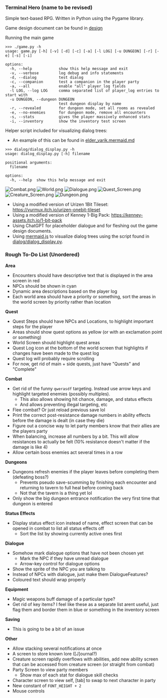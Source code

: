### Terminal Hero (name to be revised)
Simple text-based RPG. Written in Python using the Pygame library.

Game design document can be found in [design](design/)

Running the main game 
```
>>> ./game.py -h
usage: game.py [-h] [-v] [-d] [-c] [-a] [-l LOG] [-u DUNGEON] [-r] [-e] [-s] [-i]

options:
  -h, --help            show this help message and exit
  -v, --verbose         log debug and info statements
  -d, --dialog          test dialog
  -c, --companion       test a companion in the player party
  -a, --all             enable "all" player_log fields
  -l LOG, --log LOG     comma separated list of player_log entries to start with
  -u DUNGEON, --dungeon DUNGEON
                        test dungeon display by name
  -r, --revealed        for dungeon mode, set all rooms as revealed
  -e, --no-enemies      for dungeon mode, remove all encounters
  -s, --stats           gives the player massively enhanced stats
  -i, --inventory       show the inventory test screen
```

Helper script included for visualizing dialog trees:
-  An example of this can be found in [elder_varik.mermaid.md](resources/examples/elder_varik.mermaid.md)
```
>>> dialog/dialog_display.py -h
usage: dialog_display.py [-h] filename

positional arguments:
  filename

options:
  -h, --help  show this help message and exit
```

![Combat.png](resources/screenshots/combat.png)
![World.png](resources/screenshots/world.png)
![Dialogue.png](resources/screenshots/dialogue.png)
![Quest_Screen.png](resources/screenshots/quest_screen.png)
![Creature_Screen.png](resources/screenshots/creature_screen.png)
![Dungeon.png](resources/screenshots/dungeon.png)

- Using a modified version of Urizen 1Bit Tileset: https://vurmux.itch.io/urizen-onebit-tileset
- Using a modified version of Kenney 1-Big Pack: https://kenney-assets.itch.io/1-bit-pack
- Using ChatGPT for placeholder dialogue and for fleshing out the game design documents.
- Using [mermaid.js](https://mermaid.js.org/) to visualize dialog trees using the script found in [dialog/dialog_display.py](dialog/dialog_display.py).

### Rough To-Do List (Unordered)
**Area**
- Encounters should have descriptive text that is displayed in the area screen in red
- NPCs should be shown in cyan
- Dynamic area descriptions based on the player log
- Each world area should have a priority or something, sort the areas in the world screen by priority rather than location

**Quest**
- Quest Steps should have NPCs and Locations, to highlight important steps for the player
- Areas should show quest options as yellow (or with an exclamation point or something)
- World Screen should highlight quest areas
- Quest Log icon at the bottom of the world screen that highlights if changes have been made to the quest log
- Quest log will probably require scrolling
- For now, get rid of main + side quests, just have "Quests" and "Complete"

**Combat**
- Get rid of the funny `qwerasdf` targeting. Instead use arrow keys and highlight targeted enemies (possibly multiples).
  - This also allows showing hit chance, damage, and status effects
  - And allows preventing illegal targeting, etc
- Flee combat? Or just reload previous save lol
- Print the correct post-resistance damage numbers in ability effects before the damage is dealt (in case they die)
- Figure out a concise way to let party members know that their allies are the players party
- When balancing, increase all numbers by a bit. This will allow resistances to actually be felt (10% resistance doesn't matter if the damage is like 4)
- Allow certain boss enemies act several times in a row

**Dungeons**
- Dungeons refresh enemies if the player leaves before completing them (defeating boss?)
  - Prevents pseudo save-scumming by finishing each encounter and returning to tavern to full heal before coming back
  - Not that the tavern is a thing yet lol
- Only show the big dungeon entrance notification the very first time that dungeon is entered

**Status Effects**
- Display status effect icon instead of name, effect screen that can be opened in combat to list all status effects off
  - Sort the list by showing currently active ones first

**Dialogue**
- Somehow mark dialogue options that have not been chosen yet
    - Mark the NPC if they have unread dialogue
    - Arrow-key control for dialogue options
- Show the sprite of the NPC you are talking to
- Instead of NPCs with dialogue, just make them DialogueFeatures?
- Coloured text should wrap properly

**Equipment**
- Magic weapons buff damage of a particular type?
- Get rid of key items? I feel like these as a separate list arent useful, just flag them and border them in blue or something in the inventory screen

**Saving**
- This is going to be a bit of an issue

**Other**
- Allow stacking several notifications at once
- A screen to store known lore ([J]ournal?)
- Creature screen rapidly overflows with abilities, add new ability screen that can be accessed from creature screen (or straight from combat)
- Party Screen to view party members
  - Show max of each stat for dialogue skill checks
- Character screen to view self, [tab] to swap to next character in party
- New constant of `FONT_HEIGHT + 2`
- Mouse controls
